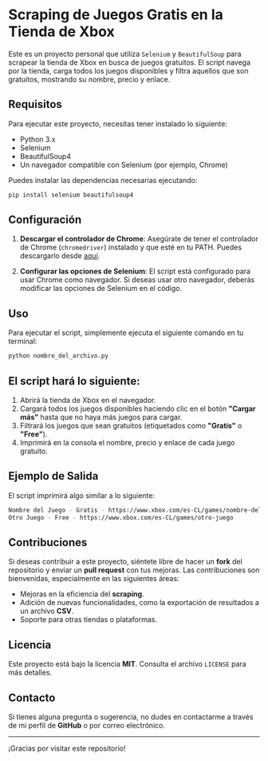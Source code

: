 # Scraping de Juegos Gratis en la Tienda de Xbox

Este es un proyecto personal que utiliza `Selenium` y `BeautifulSoup` para scrapear la tienda de Xbox en busca de juegos gratuitos. El script navega por la tienda, carga todos los juegos disponibles y filtra aquellos que son gratuitos, mostrando su nombre, precio y enlace.

## Requisitos

Para ejecutar este proyecto, necesitas tener instalado lo siguiente:

- Python 3.x
- Selenium
- BeautifulSoup4
- Un navegador compatible con Selenium (por ejemplo, Chrome)

Puedes instalar las dependencias necesarias ejecutando:

```bash
pip install selenium beautifulsoup4
```

## Configuración

1. **Descargar el controlador de Chrome**: Asegúrate de tener el controlador de Chrome (`chromedriver`) instalado y que esté en tu PATH. Puedes descargarlo desde [aquí](https://sites.google.com/a/chromium.org/chromedriver/downloads).

2. **Configurar las opciones de Selenium**: El script está configurado para usar Chrome como navegador. Si deseas usar otro navegador, deberás modificar las opciones de Selenium en el código.

## Uso

Para ejecutar el script, simplemente ejecuta el siguiente comando en tu terminal:

```bash
python nombre_del_archivo.py
```

## El script hará lo siguiente:

1. Abrirá la tienda de Xbox en el navegador.
2. Cargará todos los juegos disponibles haciendo clic en el botón **"Cargar más"** hasta que no haya más juegos para cargar.
3. Filtrará los juegos que sean gratuitos (etiquetados como **"Gratis"** o **"Free"**).
4. Imprimirá en la consola el nombre, precio y enlace de cada juego gratuito.

## Ejemplo de Salida

El script imprimirá algo similar a lo siguiente:

```bash
Nombre del Juego - Gratis - https://www.xbox.com/es-CL/games/nombre-del-juego
Otro Juego - Free - https://www.xbox.com/es-CL/games/otro-juego
```

## Contribuciones

Si deseas contribuir a este proyecto, siéntete libre de hacer un **fork** del repositorio y enviar un **pull request** con tus mejoras. Las contribuciones son bienvenidas, especialmente en las siguientes áreas:

- Mejoras en la eficiencia del **scraping**.
- Adición de nuevas funcionalidades, como la exportación de resultados a un archivo **CSV**.
- Soporte para otras tiendas o plataformas.

## Licencia

Este proyecto está bajo la licencia **MIT**. Consulta el archivo `LICENSE` para más detalles.

## Contacto

Si tienes alguna pregunta o sugerencia, no dudes en contactarme a través de mi perfil de **GitHub** o por correo electrónico.

---

¡Gracias por visitar este repositorio!
